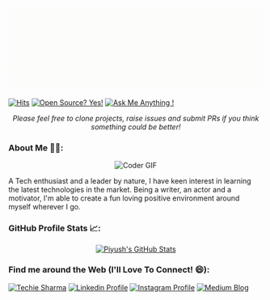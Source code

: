 [<img src="https://github.com/piyushsharma220699/piyushsharma220699/blob/main/Introduction.gif" alt="👋 Hi there! I'm Piyush Sharma" title="👋 Hi there! I'm Piyush Sharma"/>](https://www.youtube.com/c/TechieSharma/)

[![Hits](https://hits.seeyoufarm.com/api/count/incr/badge.svg?url=https%3A%2F%2Fgithub.com%2Fpiyushsharma220699%2Fhit-counter&count_bg=%2379C83D&title_bg=%234E5052&icon=&icon_color=%23E7E7E7&title=Visitors+Count&edge_flat=false)](https://hits.seeyoufarm.com)
[![Open Source? Yes!](https://badgen.net/badge/Open%20Source%20%3F/Yes%21/blue?icon=github)](https://github.com/piyushsharma220699)
[![Ask Me Anything !](https://img.shields.io/badge/Ask%20me-anything-1abc9c.svg)](https://GitHub.com/Naereen/ama)

<div align="center">
<i>Please feel free to clone projects, raise issues and submit PRs if you think something could be better!</i>
</div>

### About Me 👨‍💻:

<p  align="center"><img src="https://media.giphy.com/media/SWoSkN6DxTszqIKEqv/giphy.gif" alt="Coder GIF" width="500" height="400">

A Tech enthusiast and a leader by nature, I have keen interest in learning the latest technologies in the market. Being a writer, an actor and a motivator, I'm able to create a fun loving positive environment around myself wherever I go.

### GitHub Profile Stats 📈:
<div align="center">
  
[![Piyush's GitHub Stats](https://github-readme-stats.vercel.app/api?username=piyushsharma220699&count_private=true)](https://github.com/piyushsharma220699)

</div>

### Find me around the Web (I'll Love To Connect! 😄):
[<img src="https://img.shields.io/badge/youtube-%23FF0000.svg?&style=for-the-badge&logo=youtube&logoColor=white" alt="Techie Sharma" title="Techie Sharma"/>](https://www.youtube.com/c/TechieSharma/)
[<img src="https://img.shields.io/badge/linkedin-%230077B5.svg?&style=for-the-badge&logo=linkedin&logoColor=white" alt="Linkedin Profile" title="Linkedin Profile"/>](https://www.linkedin.com/in/piyushsharma220699/)
[<img src="https://img.shields.io/badge/instagram-%23E4405F.svg?&style=for-the-badge&logo=instagram&logoColor=white" alt="Instagram Profile" title="Instagram Profile"/>](https://www.instagram.com/piyush_sharma226/)
[<img src="https://img.shields.io/badge/medium-%2312100E.svg?&style=for-the-badge&logo=medium&logoColor=white" alt="Medium Blog" title="Medium Blog"/>](https://medium.com/@piyushsharma220699)


<!--
**piyushsharma220699/piyushsharma220699** is a ✨ _special_ ✨ repository because its `README.md` (this file) appears on your GitHub profile.

Here are some ideas to get you started:

- 🔭 I’m currently working on ...
- 🌱 I’m currently learning ...
- 👯 I’m looking to collaborate on ...
- 🤔 I’m looking for help with ...
- 💬 Ask me about ...
- 📫 How to reach me: ...
- 😄 Pronouns: ...
- ⚡ Fun fact: ...
-->
